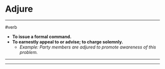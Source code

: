 # Adjure
---
#verb
- **To issue a formal command.**
- **To earnestly appeal to or advise; to charge solemnly.**
	- _Example: Party members are adjured to promote awareness of this problem._
---
---
